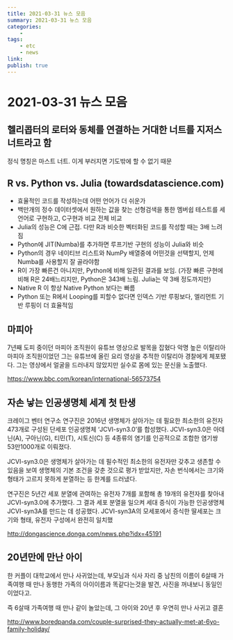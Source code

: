 ```yaml
---
title: 2021-03-31 뉴스 모음
summary: 2021-03-31 뉴스 모음
categories:
    - 
tags:
    - etc
    - news
link: 
publish: true
---
```


# 2021-03-31 뉴스 모음

## 헬리콥터의 로터와 동체를 연결하는 거대한 너트를 지저스 너트라고 함

정식 명칭은 마스트 너트. 이게 부러지면 기도밖에 할 수 없기 때문

## R vs. Python vs. Julia (towardsdatascience.com)

- 효율적인 코드를 작성하는데 어떤 언어가 더 쉬운가
- 백만개의 정수 데이터셋에서 원하는 값을 찾는 선형검색을 통한 멤버쉽 테스트를 세 언어로 구현하고, C구현과 비교
전체 비교
- Julia의 성능은 C에 근접. 다만 R과 비슷한 벡터화된 코드를 작성할 때는 3배 느려짐
- Python에 JIT(Numba)를 추가하면 루프기반 구현의 성능이 Julia와 비슷
- Python의 경우 네이티브 리스트와 NumPy 배열중에 어떤것을 선택할지, 언제 Numba를 사용할지 잘 골라야함
- R이 가장 빠른건 아니지만, Python에 비해 일관된 결과를 보임. (가장 빠른 구현에 비해 R은 24배느리지만, Python은 343배 느림. Julia는 약 3배 정도까지만)
- Native R 이 항상 Native Python 보다는 빠름
- Python 또는 R에서 Looping를 피할수 없다면 인덱스 기반 루핑보다, 엘리먼트 기반 루핑이 더 효율적임

## 마피아

7년째 도피 중이던 마피아 조직원이 유튜브 영상으로 발목을 잡혔다
악명 높은 이탈리아 마피아 조직원이었던 그는 유튜브에 올린 요리 영상을 추적한 이탈리아 경찰에게 체포됐다.
그는 영상에서 얼굴을 드러내지 않았지만 실수로 몸에 있는 문신을 노출했다.

<https://www.bbc.com/korean/international-56573754>

## 자손 낳는 인공생명체 세계 첫 탄생

크레이그 벤터 연구소 연구진은 2016년 생명체가 살아가는 데 필요한 최소한의 유전자 473개로 구성된 단세포 인공생명체 ‘JCVI-syn3.0’를 합성했다. JCVI-syn3.0은 아데닌(A), 구아닌(G), 티민(T), 시토신(C) 등 4종류의 염기를 인공적으로 조합한 염기쌍 53만1000개로 이뤄졌다. 

JCVI-syn3.0은 생명체가 살아가는 데 필수적인 최소한의 유전자만 갖추고 생존할 수 있음을 보여 생명체의 기본 조건을 갖춘 것으로 평가 받았지만, 자손 번식에서는 크기와 형태가 고르지 못하게 분열하는 등 한계를 드러냈다.  

연구진은 5년간 세포 분열에 관여하는 유전자 7개를 포함해 총 19개의 유전자를 찾아내 JCVI-syn3.0에 추가했다. 그 결과 세포 분열을 일으켜 세대 증식이 가능한 인공생명체 JCVI-syn3A를 만드는 데 성공했다. JCVI-syn3A의 모세포에서 증식한 딸세포는 크기와 형태, 유전자 구성에서 완전히 일치했

<http://dongascience.donga.com/news.php?idx=45191>

## 20년만에 만난 아이

한 커플이 대학교에서 만나 사귀었는데, 부모님과 식사 자리 중 남친의 이름이 6살때 가족여행 때 만나 동행한 가족의 아이이름과 똑같다는것을 발견, 사진을 꺼내보니 동일인이었다고.

즉 6살때 가족여행 때 만나 같이 놀았는데, 그 아이와 20년 후 우연히 만나 사귀고 결혼

<http://www.boredpanda.com/couple-surprised-they-actually-met-at-6yo-family-holiday/>
